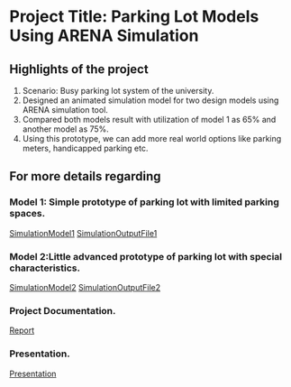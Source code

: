 # Project Title: Parking Lot Models Using ARENA Simulation

## Highlights of the project
1. Scenario: Busy parking lot system of the university. <br />
2. Designed an animated simulation model for two design models using ARENA simulation tool. <br />
3. Compared both models result with utilization of model 1 as 65% and another model as 75%. <br />
4. Using this prototype, we can add more real world options like parking meters, handicapped parking etc. <br />

## For more details regarding
### Model 1: Simple prototype of parking lot with limited parking spaces.
[SimulationModel1]()
[SimulationOutputFile1]()

### Model 2:Little advanced prototype of parking lot with special characteristics.
[SimulationModel2]()
[SimulationOutputFile2]()

### Project Documentation.
[Report]()

### Presentation.
[Presentation]()

